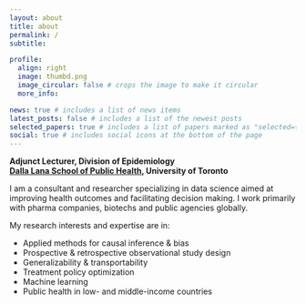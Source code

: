 ```yaml
---
layout: about
title: about
permalink: /
subtitle: 

profile:
  align: right
  image: thumbd.png
  image_circular: false # crops the image to make it circular
  more_info: 

news: true # includes a list of news items
latest_posts: false # includes a list of the newest posts
selected_papers: true # includes a list of papers marked as "selected={true}"
social: true # includes social icons at the bottom of the page
---
```


<span style="font-weight: bolder">Adjunct Lecturer, Division of Epidemiology\
<a href='https://www.dlsph.utoronto.ca/'>Dalla Lana School of Public Health</a>, University of Toronto</span>

I am a consultant and researcher specializing in data science aimed at improving health outcomes and facilitating decision making. I work primarily with pharma companies, biotechs and public agencies globally.

My research interests and expertise are in:

* Applied methods for causal inference & bias
* Prospective & retrospective observational study design
* Generalizability & transportability
* Treatment policy optimization
* Machine learning
* Public health in low- and middle-income countries
